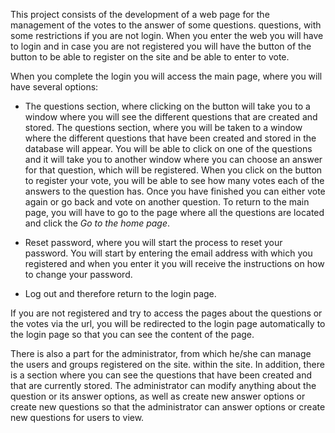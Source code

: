 This project consists of the development of a web page for the management of the votes to the answer of some questions.
questions, with some restrictions if you are not login. When you enter the web you will have to login and in case you
are not registered you will have the button of the button to be able to register on the site and be able to enter to vote.

When you complete the login you will access the main page, where you will have several options:

- The questions section, where clicking on the button will take you to a window where you will see the different
  questions that are created and stored. The questions section, where you will be taken to a window where the
  different questions that have been created and stored in the database will appear. You will be able to click on one
  of the questions and it will take you to another window where you can choose an answer for that question, which
  will be registered. When you click on the button to register your vote, you will be able to see how many votes each
  of the answers to the question has.
  Once you have finished you can either vote again or go back and vote on another question.
  To return to the main page, you will have to go to the page where all the questions are located and click the
  *Go to the home page*.

- Reset password, where you will start the process to reset your password. You will start by entering the email address
  with which you registered and when you enter it you will receive the instructions on how to change your password.

- Log out and therefore return to the login page.

If you are not registered and try to access the pages about the questions or the votes via the url, you will be
redirected to the login page automatically to the login page so that you can see the content of the page.

There is also a part for the administrator, from which he/she can manage the users and groups registered on the site.
within the site.
In addition, there is a section where you can see the questions that have been created and that are currently stored.
The administrator can modify anything about the question or its answer options, as well as create new answer options
or create new questions so that the administrator can answer options or create new questions for users to view.
